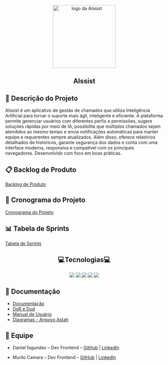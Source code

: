 <p align="center">
    <img src="Frontend/AIssist/src/assets/logo.png" alt="logo da AIssist" width="200">
    <h2 align="center"> AIssist</h2>
</p>



## 📌 Descrição do Projeto
AIssist é um aplicativo de gestão de chamados que utiliza Inteligência Artificial para tornar o suporte mais ágil, inteligente e eficiente. A plataforma permite gerenciar usuários com diferentes perfis e permissões, sugere soluções rápidas por meio de IA, possibilita que múltiplos chamados sejam atendidos ao mesmo tempo e envia notificações automáticas para manter equipe e requerentes sempre atualizados. Além disso, oferece relatórios detalhados de históricos, garante segurança dos dados e conta com uma interface moderna, responsiva e compatível com os principais navegadores. Desenvolvido com foco em boas práticas.


## 📋 Backlog de Produto
[Backlog de Produto](https://github.com/DANFAGUNDES0/PimWeb/blob/main/Backlog)


## 📅 Cronograma do Projeto
[Cronograma do Projeto](https://github.com/DANFAGUNDES0/PimWeb/blob/main/Cronograma%20do%20Projeto) 


## 📊 Tabela de Sprints
[Tabela de Sprints](https://github.com/DANFAGUNDES0/PimWeb/blob/main/Tabela%20das%20Sprints)


<h2 align="center"> 💻Tecnologias💻</h2>

<h4 align="center">
 <a href="https://www.typescriptlang.org/"><img src="https://img.shields.io/badge/TypeScript-3178C6?style=for-the-badge&logo=typescript&logoColor=white"></a>
 <a href="https://www.angular.dev/"><img src="https://img.shields.io/badge/angular-%23DD0031.svg?style=for-the-badge&logo=angular&logoColor=white"/></a>
 <a href="https://www.dotnet.microsoft.com/pt-br/languages/csharp/"><img src="https://img.shields.io/badge/c%23-%23239120.svg?style=for-the-badge&logo=csharp&logoColor=white"/></a> 
 <a href="https://github.com/"><img src="https://img.shields.io/badge/github-%23121011.svg?style=for-the-badge&logo=github&logoColor=white"/></a>
 <a href="https://www.figma.com/"><img src="https://img.shields.io/badge/Figma-F24E1E?style=for-the-badge&logo=figma&logoColor=white"/></a>
</h4>


## 📘 Documentação <a id="documentacao"></a>
- [Documentação](https://unipead-my.sharepoint.com/:w:/g/personal/joao_vieira75_aluno_unip_br/EXikynN4GyZIkhTWs8CUuK8BK8ApoRWmykvJNajCrVFXSQ?e=dMWA0k)
- [DoR e Dod](https://github.com/DANFAGUNDES0/PimWeb/blob/main/DoD%20e%20DoR)
- [Manual de Usuário](https://unipead-my.sharepoint.com/:w:/g/personal/daniel_filho61_aluno_unip_br/EeOTMdP0rnpOjn8n3VssFygBS6kaeWJOqZoovDanRrRUyw?e=R61kpK)
- [Diagramas - Arquivo Astah](./docs/CasoDeUsoPIM.asta)


## 👥 Equipe
- Daniel fagundes – Dev Frontend  – [GitHub](https://github.com/DANFAGUNDES0) | [LinkedIn](https://www.linkedin.com/in/daniel-fagundes-916ba4246?utm_source=share&utm_campaign=share_via&utm_content=profile&utm_medium=ios_app)

- Murilo Camara – Dev Frontend – [GitHub](https://github.com/MuriloCSilva) | [LinkedIn](https://www.linkedin.com/in/murilocamara?utm_source=share&utm_campaign=share_via&utm_content=profile&utm_medium=ios_app)



